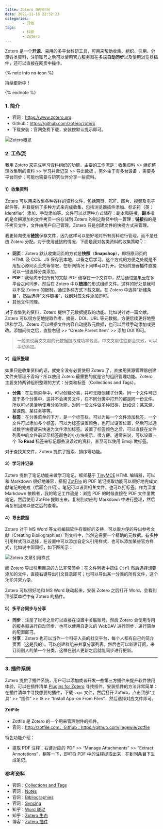 ```yaml
---
title: Zotero 简明介绍
date: 2021-11-16 22:52:23
categories: 
        - 其他
tags: 
        - 科研
        - Zotero
---
```


Zotero 是一个**开源**、易用的多平台科研工具，可用来帮助收集、组织、引用、分享各类资料，注册账号之后可以使用官方服务器在多端**自动同步**以及使用浏览器插件，还可以直接在网页中操作。

<!-- more -->

{% note info no-icon %}

持续更新中！

{% endnote %}

### 1. 简介

- 官网：https://www.zotero.org
- Github：https://github.com/zotero/zotero
- 下载安装：官网免费下载，安装按默认提示即可。

![Zotero概览](https://i.loli.net/2021/11/16/Qwv9RE3nW6FpbYZ.png)

### 2. 工作流

我用 Zotero 来完成学习资料组织的功能，主要的工作流是：收集资料 >> 组织整理收集到的资料 >> 学习并做记录 >> 导出数据 。另外由于有多台设备 ，需要多平台同步；可能也需要与研究伙伴分享一些资料。

#### 1）收集资料

Zotero 可以用来收集各种各样的资料文件，包括网页、PDF、图片、视频及电子邮件等。并且提供了多种方式来完成收集，包括浏览器插件添加、标识符（英：Identifier）添加、手动添加等。文件可以以两种方式储存：副本和链接。**副本**指的是会把添加的文件拷贝一份存储到 Zotero 的制定路径中统一管理；**链接**指的是不拷贝文件，文件由用户自己管理，Zotero 只是创建文件的快捷方式来管理。

我更倾向使用**链接**保存文件，因为这样可以更好地对所有资料进行管理，而不是任由 Zotero 分配。对于使用链接的情况，下面是我对各类资料的收集策略👇：

- **网页**：Zotero 默认收集网页的方式是**快照**（**Snapshop**），即将原网页的 HTML 及 CCS、JS 保存到本地，以备之后学习。这个方式的方便之处就是不用担心原网页丢失等情况，在断网情况下同样可以打开。使用浏览器插件直接可以一键选择分类添加。
- **PDF**：我倾向于把所有的文献 PDF 储存在一个文件中，然后通过坚果云在多平台之间同步，然后在 Zotero 中以**链接**的形式组织文件。这样的好处是我可以不受 Zotero 的限制，通过多种方式下载文献。在 Zotero 中选择“新建条目”，然后选择“文件链接”，找到对应文件添加即可。
- 其他文件同理。

对于收集到的资料，Zotero 提供了元数据提取的功能。比如说针对一篇文献，Zotero 可以很方便地提取作者、摘要、DOI、URL 等元数据，方便后续更好地整理和学习。Zotero 可以根据文件内容自动提取元数据，也可以后续手动添加或更改。添加问价之后，直接右键 >> ”Create Parent  Item“ >> 添加 DOI 即可。

> 一般来说英文文献的元数据提取成功率较高，中文文献往往都会失败，可以手动添加。

#### 2）组织整理

如果只是收集资料的话，就完全没有必要使用 Zotero 了，直接用资源管理器创建文件夹管理不香吗？所以使用 Zotero 最重要的就是它的组织管理功能。Zotero 主要支持两钟组织整理的方式：分类和标签（Collections and Tags）。

- **分类**：在左侧菜单中，可以创建分类，并可无限创建子分类。同一个文件可归属于多个分类中，这并不会拷贝文件，在不同分类中打开的都是同一份文件。所以可以灵活地使用分类功能，对同一份文件做多种归类，比如说：某来源、某课题、某任务等等。
- **标签**：在分类菜单的下方，是一个标签栏。可以为每一个文件添加标签，一个文件可以添加多个标签。可以为标签设置颜色，也可以设置位置，然后可以通过数字快捷键来快速为文件添加标签。设置了标签颜色之后，可以直接在文件列表中的文件前显示标签颜色的小方块提示，很方便。通常来说，可以设置一个 **To Read** 标签来标记那些没读过的资料，甚至可以使用 Emoji 做标签。

对于查找某文件，Zotero 提供了搜索、排序等功能。

#### 3）学习并记录

Zotero 提供了笔记功能来做学习笔记，框架基于 [TinyMCE](https://www.tiny.cloud/) HTML 编辑器，可以和 Markdown 很好地兼容，搭配 [ZotFile](http://zotfile.com/) 的 PDF 笔记提取功能可以很好地完成文献笔记的完成（后面会介绍）。笔记可以设置相关文件，也可以打标签。作为深度 Markdown 依赖者，我的笔记工作流是：浏览 PDF 的时候直接在 PDF 文件里做笔记，然后使用 ZotFile 提取出来，复制到对应的 Markdown 中进行整理，然后再复制回来以便之后的查看。

#### 4）导出数据

Zotero 对于 MS Word 等文档编辑软件有很好的支持，可以很方便的导出参考文献（Creating Bibliographies）到文档中，当然这需要一个精确的元数据。有多种引用样式可以选择，在设置中可以添加自定义引用样式，也可以添加某些官方样式，比如说中国国标，如下图所示：

![Zotero 文章引用样式](https://i.loli.net/2021/11/16/18wHRArWbuMzGLX.jpg)

而 Zotero 导出引用目录的方法非常简单：在文件列表中摁住 <kbd>Ctrl</kbd> 然后选择想要添加的文件，直接右键导出引文目录即可；也可以导出某一分类的所有文件，这个功能非常方便。

Zotero 可以很好地和 MS Word 联动起来，安装 Zotero 之后打开 Word，会看到顶部菜单栏中有 Zotero 的插件。

#### 5）多平台同步与分享

- **同步**：注册了账号之后可以直接在设置中关联账号，然后 Zotero 会使用专用的服务器进行自动同步。也可以使用自定义的 WebDAV 进行同步，进行简单的配置即可。
- **分享**：Zotero 也可以当作一个科研人员的社交平台，每个人都有自己的简介页面（[这](https://www.zotero.org/studentwei)是我的）。可以创建群组来共享分享列表。然后也可以新建订阅，来订阅别人的某一个分类，这样在别人更新之后就能同步进行更新。

---

### 3. 插件系统

Zotero 提供了插件系统，用户可以添加或者开发一些第三方插件来提升软件使用体验，可以在插件清单 [Plugins for Zotero](https://www.zotero.org/support/plugins) 寻找插件。安装插件的方法非常简单：在插件清单中寻找想要的插件，下载 `.xpi` 文件，然后打开 Zotero，点击顶部“工具” >> “插件” >> ⚙ >> “Install App-on From Files”，然后选择对应文件即可。

#### ZotFile

- Zotfile 是 Zotero 的一个用来管理附件的插件。
- 官网：http://zotfile.com、Github：https://github.com/jlegewie/zotfile

特色功能介绍：

- 提取 PDF 注释：右键对应的 PDF >> “Manage Attachments” >> “Extract Annotations”，稍等一下，即可将 PDF 中的注释提取出来，在到同条目下生成笔记。

### 参考资料

- 官网：[Collections and Tags](https://www.zotero.org/support/collections_and_tags)
- 官网：[Notes](https://www.zotero.org/support/notes)
- 官网：[Bibliographies](https://www.zotero.org/support/creating_bibliographies)
- 官网：[Syncing](https://www.zotero.org/support/sync)
- 知乎：[Word 联动](https://zhuanlan.zhihu.com/p/97855586)
- 知乎：[Zotero 生态](https://zhuanlan.zhihu.com/p/97855586)
- 博客：[Zotero 插件](https://iseex.github.io/2020-07/Zotero-tools-bag)

